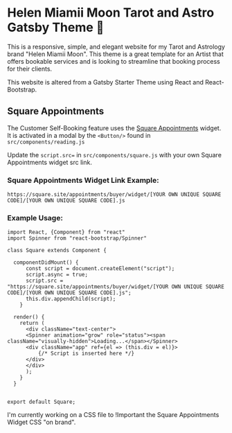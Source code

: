 # Helen Miamii Moon Tarot and Astro Gatsby Theme 🔮 

This is a responsive, simple, and elegant website for my Tarot and Astrology brand "Helen Miamii Moon". This theme is a great template for an Artist that offers bookable services and is looking to streamline that booking process for their clients.

This website is altered from a Gatsby Starter Theme using React and React-Bootstrap.

## Square Appointments
The Customer Self-Booking feature uses the [Square Appointments](https://squareup.com/us/en/appointments) widget. It is activated in a modal by the ` <Button/> ` found in  ` src/components/reading.js `

Update the `script.src=` in ` src/components/square.js ` with your own Square Appointments widget src link. 

### Square Appointments Widget Link Example:
```
https://square.site/appointments/buyer/widget/[YOUR OWN UNIQUE SQUARE CODE]/[YOUR OWN UNIQUE SQUARE CODE].js
```

### Example Usage:
```
import React, {Component} from "react"
import Spinner from "react-bootstrap/Spinner"

class Square extends Component {

  componentDidMount() {
      const script = document.createElement("script");    
      script.async = true;    
      script.src = "https://square.site/appointments/buyer/widget/[YOUR OWN UNIQUE SQUARE CODE]/[YOUR OWN UNIQUE SQUARE CODE].js";    
      this.div.appendChild(script); 
    }
   
  render() {
    return (
      <div className="text-center">
      <Spinner animation="grow" role="status"><span className="visually-hidden">Loading...</span></Spinner>
      <div className="app" ref={el => (this.div = el)}>
          {/* Script is inserted here */}
      </div>
      </div>
      );
    }
  }


export default Square;

```

I'm currently working on a CSS file to !Important the Square Appointments Widget CSS  "on brand".
